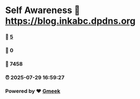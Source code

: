# Self Awareness :link: https://blog.inkabc.dpdns.org 
### :page_facing_up: [5](https://blog.inkabc.dpdns.org/tag.html) 
### :speech_balloon: 0 
### :hibiscus: 7458 
### :alarm_clock: 2025-07-29 16:59:27 
### Powered by :heart: [Gmeek](https://github.com/Meekdai/Gmeek)

